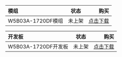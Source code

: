 


|    模组    |   状态   |   购买   |
|:-------|------| ------: |
| W5B03A-1720DF模组 |  未上架 | [点击下载]() |


|    开发板    |   状态   |   购买   |
|:-------|------| ------: |
| W5B03A-1720DF开发板 |  未上架 | [点击下载]() |